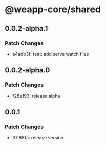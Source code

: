 # @weapp-core/shared

## 0.0.2-alpha.1

### Patch Changes

- a4adb3f: feat: add serve watch files

## 0.0.2-alpha.0

### Patch Changes

- f28a193: release alpha

## 0.0.1

### Patch Changes

- f01681a: release version
